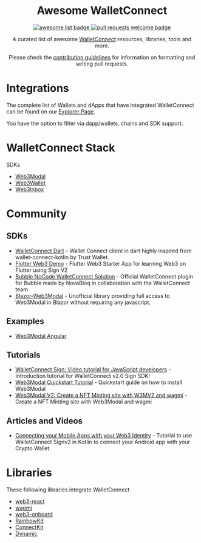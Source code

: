 <div align="center">
  <h1 align="center">Awesome WalletConnect</h1>
  <p align="center">
    <a href="https://github.com/sindresorhus/awesome">
      <img alt="awesome list badge" src="https://cdn.rawgit.com/sindresorhus/awesome/d7305f38d29fed78fa85652e3a63e154dd8e8829/media/badge.svg">
    </a>
    <a href="http://makeapullrequest.com">
      <img alt="pull requests welcome badge" src="https://img.shields.io/badge/PRs-welcome-brightgreen.svg?style=flat">
    </a>
  </p>
  <p align="center">A curated list of awesome <a href="http://walletconnect.com/">WalletConnect</a> resources, libraries, tools and more.</p>
  <p align="center">Please check the <a href="Contribution.md">contribution guidelines</a> for information on formatting and writing pull requests.</p>
</div>

# Integrations

The complete list of Wallets and dApps that have integrated WalletConnect can be found on our [Explorer Page](https://explorer.walletconnect.com/).

You have the option to filter via dapp/wallets, chains and SDK support.

# WalletConnect Stack

SDKs

- [Web3Modal](https://web3modal.com/)
- [Web3Wallet](https://docs.walletconnect.com/2.0/web3wallet/about)
- [Web3Inbox](https://docs.walletconnect.com/2.0/web3inbox/about)

# Community 

## SDKs

- [WalletConnect Dart](https://github.com/Orange-Wallet/wallet-connect-dart) - Wallet Connect client in dart highly inspired from wallet-connect-kotlin by Trust Wallet.
- [Flutter Web3 Demo](https://gitlab.com/graflr/flutter_web3_demo) - Flutter Web3 Starter App for learning Web3 on Flutter using Sign V2
- [Bubble NoCode WalletConnect Solution](https://bubble.io/plugin/walletconnect-official-1666178128464x529020524869713900) - Official WalletConnect plugin for Bubble made by NovaBloq in collaboration with the WalletConnect team
- [Blazor-Web3Modal](https://github.com/pingu2k4/blazor-web3modal) - Unofficial library providing full access to Web3Modal in Blazor without requiring any javascript.

## Examples

- [Web3Modal Angular](https://github.com/csurbier/walletconnectv2-angular)

## Tutorials

- [WalletConnect Sign: Video tutorial for JavaScript developers](https://www.youtube.com/watch?v=jRaAy-hykLU&ab_channel=WalletConnect) - Introduction tutorial for WalletConnect v2.0 Sign SDK!
- [Web3Modal Quickstart Tutorial](https://www.youtube.com/watch?v=VLNIMfiUtyw&ab_channel=WalletConnect) - Quickstart guide on how to install Web3Modal
- [Web3Modal V2: Create a NFT Minting site with W3MV2 and wagmi](https://www.youtube.com/watch?v=SViUpuwLKzc&ab_channel=TomTerado) - Create a NFT Minting site with Web3Modal and wagmi

## Articles and Videos

- [Connecting your Mobile Apps with your Web3 Identity](https://medium.com/@hira.siddiqui/connecting-your-mobile-apps-with-your-web3-identity-ef0416033419) - Tutorial to use WalletConnect Signv2 in Kotlin to connect your Android app with your Crypto Wallet.

# Libraries

These following libraries integrate WalletConnect

- [web3-react](https://github.com/Uniswap/web3-react)
- [wagmi](https://wagmi.sh/)
- [web3-onboard](https://onboard.blocknative.com/)
- [RainbowKit](https://www.rainbowkit.com/)
- [ConnectKit](https://docs.family.co/connectkit)
- [Dynamic](https://www.dynamic.xyz)